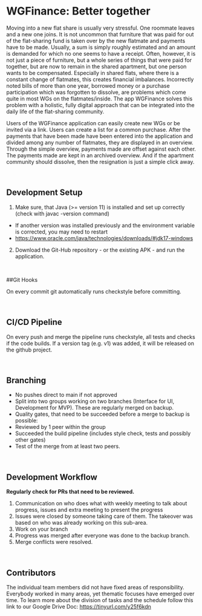 # WGFinance: Better together

Moving into a new flat share is usually very stressful. One roommate leaves and a new one joins. It is not uncommon that furniture that was paid for out of the flat-sharing fund is taken over by the new flatmate and payments have to be made. Usually, a sum is simply roughly estimated and an amount is demanded for which no one seems to have a receipt. Often, however, it is not just a piece of furniture, but a whole series of things that were paid for together, but are now to remain in the shared apartment, but one person wants to be compensated. Especially in shared flats, where there is a constant change of flatmates, this creates financial imbalances. Incorrectly noted bills of more than one year, borrowed money or a purchase participation which was forgotten to dissolve, are problems which come quite in most WGs on the flatmates/inside. The app WGFinance solves this problem with a holistic, fully digital approach that can be integrated into the daily life of the flat-sharing community.

Users of the WGFinance application can easily create new WGs or be invited via a link. Users can create a list for a common purchase. After the payments that have been made have been entered into the application and divided among any number of flatmates, they are displayed in an overview.
Through the simple overview, payments made are offset against each other. The payments made are kept in an archived overview. And if the apartment community should dissolve, then the resignation is just a simple click away.

<br/>

## Development Setup

1. Make sure, that Java (>= version 11) is installed and set up correctly (check with javac -version command)
  - If another version was installed previously and the environment variable is corrected, you may need to restart
  - https://www.oracle.com/java/technologies/downloads/#jdk17-windows
2. Download the Git-Hub repository - or the existing APK - and run the application.

<br/>

##Git Hooks

On every commit git automatically runs checkstyle before committing.

<br/>

## CI/CD Pipeline

On every push and merge the pipeline runs checkstyle, all tests and checks if the code builds.
If a version tag (e.g. v1) was added, it will be released on the github project.

<br/>

## Branching

- No pushes direct to main if not approved
- Split into two groups working on two branches (Interface for UI, Development for MVP). These are regularly merged on backup.
- Quality gates, that need to be succeeded before a merge to backup is possible:
 - Reviewed by 1 peer within the group
 - Succeeded the build pipeline (includes style check, tests and possibly other gates)
 - Test of the merge from at least two peers.

<br/>

## Development Workflow

**Regularly check for PRs that need to be reviewed.**

1. Communication on who does what with weekly meeting to talk about progress, issues and extra meeting to present the progress
2. Issues were closed by someone taking care of them. The takeover was based on who was already working on this sub-area.
3. Work on your branch
4. Progress was merged after everyone was done to the backup branch.
5. Merge conflicts were resolved.

<br/>

## Contributors

The individual team members did not have fixed areas of responsibility. Everybody worked in many areas, yet thematic focuses have emerged over time.
To learn more about the division of tasks and the schedule follow this link to our Google Drive Doc: https://tinyurl.com/y25f6kdn 
